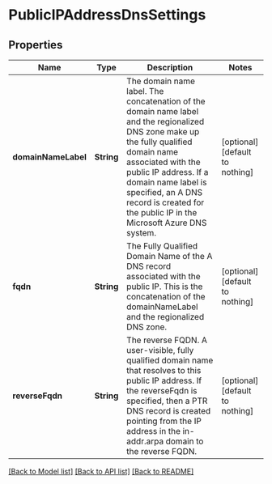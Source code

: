 # PublicIPAddressDnsSettings


## Properties
Name | Type | Description | Notes
------------ | ------------- | ------------- | -------------
**domainNameLabel** | **String** | The domain name label. The concatenation of the domain name label and the regionalized DNS zone make up the fully qualified domain name associated with the public IP address. If a domain name label is specified, an A DNS record is created for the public IP in the Microsoft Azure DNS system. | [optional] [default to nothing]
**fqdn** | **String** | The Fully Qualified Domain Name of the A DNS record associated with the public IP. This is the concatenation of the domainNameLabel and the regionalized DNS zone. | [optional] [default to nothing]
**reverseFqdn** | **String** | The reverse FQDN. A user-visible, fully qualified domain name that resolves to this public IP address. If the reverseFqdn is specified, then a PTR DNS record is created pointing from the IP address in the in-addr.arpa domain to the reverse FQDN. | [optional] [default to nothing]


[[Back to Model list]](../README.md#models) [[Back to API list]](../README.md#api-endpoints) [[Back to README]](../README.md)


